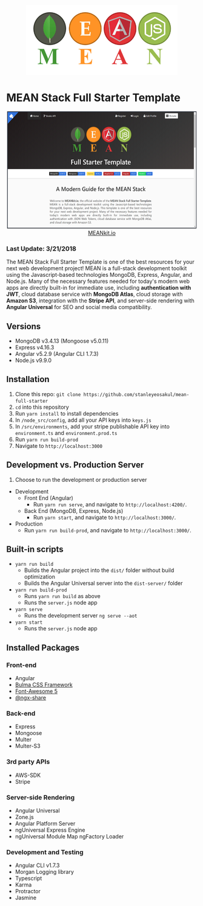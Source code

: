 <p align="center">
    <img width="400" height="185" src="./src/assets/images/logos/mean.png">
</p>

# MEAN Stack Full Starter Template

<p align="center">
    <img width="500" height="308" src="./src/assets/images/homepage.png"><br>
    <a href="https://www.meankit.io" target="_blank">MEANkit.io</a>
</p>

### Last Update: 3/21/2018
The MEAN Stack Full Starter Template is one of the best resources for your next web development project!  MEAN is a full-stack development toolkit using the Javascript-based technologies MongoDB, Express, Angular, and Node.js.  Many of the necessary features needed for today's modern web apps are directly built-in for immediate use, including **authentication with JWT**, cloud database service with **MongoDB Atlas**, cloud storage with **Amazon S3**, integration with the **Stripe API**, and server-side rendering with **Angular Universal** for SEO and social media compatibility.

## Versions
* MongoDB v3.4.13 (Mongoose v5.0.11)
* Express v4.16.3
* Angular v5.2.9 (Angular CLI 1.7.3)
* Node.js v9.9.0

## Installation
1. Clone this repo: `git clone https://github.com/stanleyeosakul/mean-full-starter`
1. `cd` into this repository
1. Run `yarn install` to install dependencies
1. In `/node_src/config`, add all your API keys into `keys.js`
1. In `/src/environments`, add your stripe publishable API key into `environment.ts` and `environment.prod.ts`
1. Run `yarn run build-prod`
1. Navigate to `http://localhost:3000`

## Development vs. Production Server
1. Choose to run the development or production server
  * Development
    * Front End (Angular)
      * Run `yarn run serve`, and navigate to `http://localhost:4200/`. 
    * Back End (MongoDB, Express, Node.js)
      * Run `yarn start`, and navigate to `http://localhost:3000/`.
  * Production
    * Run `yarn run build-prod`, and navigate to `http://localhost:3000/`.

## Built-in scripts
* `yarn run build`
  * Builds the Angular project into the `dist/` folder without build optimization
  * Builds the Angular Universal server into the `dist-server/` folder
* `yarn run build-prod`
  * Runs `yarn run build` as above
  * Runs the `server.js` node app
* `yarn serve`
  * Runs the development server `ng serve --aot`
* `yarn start`
  * Runs the `server.js` node app

## Installed Packages
### Front-end
* Angular
* [Bulma CSS Framework](https://bulma.io/)
* [Font-Awesome 5](https://fontawesome.com/)
* [@ngx-share](https://murhafsousli.github.io/ngx-sharebuttons)

### Back-end
* Express
* Mongoose
* Multer
* Multer-S3

### 3rd party APIs
* AWS-SDK
* Stripe

### Server-side Rendering
* Angular Universal
* Zone.js
* Angular Platform Server
* ngUniversal Express Engine
* ngUniversal Module Map ngFactory Loader

### Development and Testing
* Angular CLI v1.7.3
* Morgan Logging library
* Typescript
* Karma
* Protractor
* Jasmine
